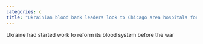 ```yaml
---
categories: c
title: "Ukrainian blood bank leaders look to Chicago area hospitals for help"
---
```

Ukraine had started work to reform its blood system before the war